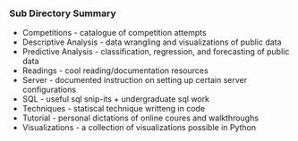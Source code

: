
### Sub Directory Summary 

- Competitions - catalogue of competition attempts<br>
- Descriptive Analysis - data wrangling and visualizations of public data<br>
- Predictive Analysis - classification, regression, and forecasting of public data<br>
- Readings - cool reading/documentation resources<br>
- Server - documented instruction on setting up certain server configurations<br>
- SQL - useful sql snip-its + undergraduate sql work<br>
- Techniques - statiscal technique writteng in code<br>
- Tutorial - personal dictations of online coures and walkthroughs<br>
- Visualizations - a collection of visualizations possible in Python
